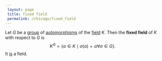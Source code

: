 ```yaml
---
 layout: page
 title: fixed field
 permalink: /chicago/fixed_field
---
```

Let $G$ be a [group](https://mathgloss.github.io/MathGloss/group) of [automorphisms](https://mathgloss.github.io/MathGloss/automorphism_group) of the [field](https://mathgloss.github.io/MathGloss/field) $K$. Then the **fixed field** of $K$ with respect to $G$ is $$K^G = \{\alpha\in K\mid \sigma(\alpha) = \alpha\forall \sigma\in G\}.$$
It [is](https://mathgloss.github.io/MathGloss/fixed_field_is_a_field) a field.